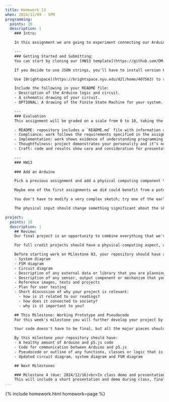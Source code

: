 ```yaml
---
title: Homework 13
when: 2024/12/09 - 5PM
programming:
  points: 10
  description: |
    ### Intro:

    In this assignment we are going to experiment connecting our Arduino to a p5.js sketch.

    ---
    ### Getting Started and Submitting:
    You can start by cloning our [HW13 template](https://github.com/DM-GY-6063-2024F-B/HW13-template) into a repository called `HW13`. This has example code for sending data from the Arduino to the p5.js sketch using JSON strings. You can use a different strategy, this code is here mostly as a placeholder and example.

    If you decide to use JSON strings, you'll have to install version 6.21.5 of the ArduinoJson library by Benoit Blanchon via the Arduino IDE.

    Use [Brightspace](https://brightspace.nyu.edu/d2l/home/407563) to submit a link to your repository and a video of your project working. The video should be 15 to 30 seconds long and you can upload the file to Brightspace or host it somewhere else and submit a link.

    Include the following in your README file:
    - Description of the Arduino logic and circuit.
    - A schematic drawing of your circuit.
    - OPTIONAL: A drawing of the Finite State Machine for your system.

    ---
    ### Evaluation
    This assignment will be graded on a scale from 0 to 10, taking the following criteria into account:

    - README: repository includes a `README.md` file with information about the circuit and a drawing of the circuit.
    - Compliance: work follows the requirements specified in the assignment description.
    - Implementation: work shows evidence of understanding programming concepts and you are fully using them to express your ideas.
    - Thoughtfulness: project demonstrates your personality and it’s not a straightforward re-implementation of someone else’s idea.
    - Craft: code and results show care and consideration for presentation and professionalism, and work doesn’t look like it was rushed.

    ---
    ### HW13
    
    ### Add an Arduino

    Pick a previous assignment and add a physical computing component to it.

    Maybe one of the first assignments we did could benefit from a potentiometer or a button. Maybe the Sol LeWitt sketch from HW04B, or some aspects of HW03A or HW03B could be parametrized to read an input from the Arduino.

    You don't have to modify a very complex sketch; try one of the earlier homeworks. You don't have to add multiple inputs, but try to use 2 to get some practice with serial communication of multiple values.

    The physical input should change something significant about the sketch, not just the background color.

project:
  points: 10
  description: |
    ## Review:
    Our final project is an opportunity to combine everything that we've learned so far to create a piece of work that showcases not only our technical knowledge, but also our design skills, and ability to think critically while making connections between our readings and our practice.

    For full credit projects should have a physical-computing aspect, and an audio or visual aspect, so this means using both an Arduino for input or output, together with a p5js sketch. Projects also have to have custom functions, arrays, objects or classes, `for()` loops and `if()` statements, and demonstrate forethought and planning. At the same time, we're expected to go beyond the basic concepts of programming, so use of external libraries is extremely encouraged.

    Before starting work on Milestone 03, your repository should have a `README.md` file with the following information from Milestone 02:
    - System diagram
    - FSM diagram
    - Circuit diagram
    - Description of any external data or library that you are planning to use
    - Description of any sensor, output component or mechanism that you are planning on using or building
    - Reference images, texts and projects
    - Plan for user testing
    - Short discussion of why your project is relevant:
      - how is it related to our readings?
      - how does it connected to society?
      - why is it important to you?

    ## This Milestone: Working Prototype and Pseudocode
    For this week's milestone you will further develop your project by working on its code and circuit.

    Your code doesn't have to be final, but all the major pieces should be in place, with pseudcode where appropriate, and it should be easy to see how you will finish it in the next week.

    By this milestone your repository should have:
    - A healthy amount of Arduino and p5.js code
    - Code for communication between Arduino and p5.js
    - Pseudocode or outline of any functions, classes or logic that is yet to be implemented
    - Updated circuit diagram, system diagram and FSM diagram

    ## Next Milestones

    ### Milestone 4 (due: 2024/12/16)<br>In class demo and presentation (30 points)
    This will include a short presentation and demo during class, final code review and a final writeup.
---
```

{% include homework.html homework=page %}
